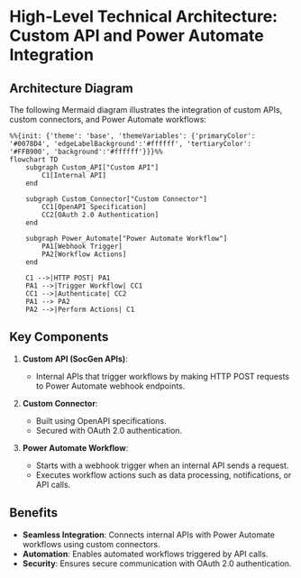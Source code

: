 # High-Level Technical Architecture: Custom API and Power Automate Integration

## Architecture Diagram
The following Mermaid diagram illustrates the integration of custom APIs, custom connectors, and Power Automate workflows:

```mermaid
%%{init: {'theme': 'base', 'themeVariables': {'primaryColor': '#0078D4', 'edgeLabelBackground':'#ffffff', 'tertiaryColor': '#FFB900', 'background':'#ffffff'}}}%%
flowchart TD
    subgraph Custom_API["Custom API"]
        C1[Internal API]
    end

    subgraph Custom_Connector["Custom Connector"]
        CC1[OpenAPI Specification]
        CC2[OAuth 2.0 Authentication]
    end

    subgraph Power_Automate["Power Automate Workflow"]
        PA1[Webhook Trigger]
        PA2[Workflow Actions]
    end

    C1 -->|HTTP POST| PA1
    PA1 -->|Trigger Workflow| CC1
    CC1 -->|Authenticate| CC2
    PA1 --> PA2
    PA2 -->|Perform Actions| C1
```

## Key Components
1. **Custom API (SocGen APIs)**:
   - Internal APIs that trigger workflows by making HTTP POST requests to Power Automate webhook endpoints.

2. **Custom Connector**:
   - Built using OpenAPI specifications.
   - Secured with OAuth 2.0 authentication.

3. **Power Automate Workflow**:
   - Starts with a webhook trigger when an internal API sends a request.
   - Executes workflow actions such as data processing, notifications, or API calls.

## Benefits
- **Seamless Integration**: Connects internal APIs with Power Automate workflows using custom connectors.
- **Automation**: Enables automated workflows triggered by API calls.
- **Security**: Ensures secure communication with OAuth 2.0 authentication.


